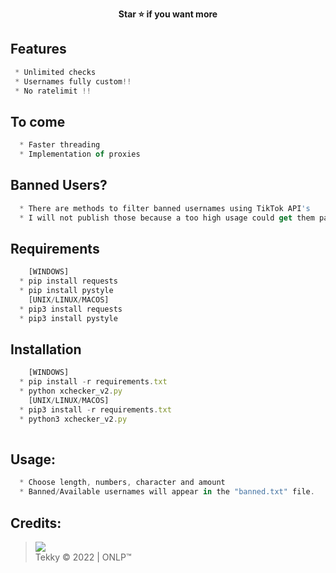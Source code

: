 <p align='center'>
  <b>Star ⭐ if you want more</b><br>
</p>

## Features
```js
 * Unlimited checks
 * Usernames fully custom!!
 * No ratelimit !!
```
## To come
```js
  * Faster threading
  * Implementation of proxies
```
## Banned Users?
```js
  * There are methods to filter banned usernames using TikTok API's
  * I will not publish those because a too high usage could get them patched
```

## Requirements
```js
    [WINDOWS]
  * pip install requests
  * pip install pystyle
    [UNIX/LINUX/MACOS]
  * pip3 install requests
  * pip3 install pystyle
```

## Installation
```js
    [WINDOWS]
  * pip install -r requirements.txt
  * python xchecker_v2.py
    [UNIX/LINUX/MACOS]
  * pip3 install -r requirements.txt
  * python3 xchecker_v2.py
    
```

##  Usage:
```js
  * Choose length, numbers, character and amount
  * Banned/Available usernames will appear in the "banned.txt" file.
```

##  Credits:
 > [![](https://cdn.discordapp.com/avatars/719864492514738226/a_5de73a96793f9b0b3cbbafc2efc25ec7.gif?size=100)](https://github.com/xtekky) <br>Tekky © 2022 | ONLP™

